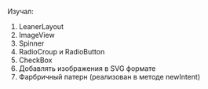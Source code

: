 Изучал:
1. LeanerLayout
2. ImageView
3. Spinner
4. RadioCroup и RadioButton
5. CheckBox
6. Добавлять изображения в SVG формате
7. Фарбричный патерн (реализован в методе newIntent)
